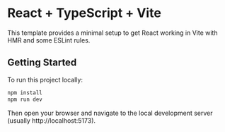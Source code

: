 # React + TypeScript + Vite

This template provides a minimal setup to get React working in Vite with HMR and some ESLint rules.

## Getting Started

To run this project locally:
```bash
npm install
npm run dev
```

Then open your browser and navigate to the local development server (usually http://localhost:5173).
